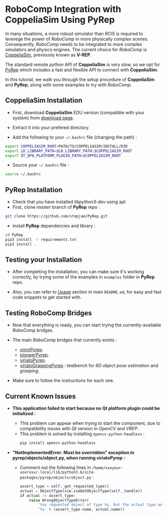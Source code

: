 # RoboComp Integration with CoppeliaSim Using PyRep

In many situations, a more robust simulator than _RCIS_ is required to leverege the power of _RoboComp_ in more physically complex scenes.
Consequently, _RoboComp_ needs to be integrated to more complex simulators and physics engines. The current choice for _RoboComp_ is [CoppeliaSim](https://www.coppeliarobotics.com/), previously known as __V-REP__. 

The standard remote _python_ API of __CoppeliaSim__ is very slow, so we opt for [PyRep](https://github.com/stepjam/PyRep) which includes a fast and flexible API to connect with __CoppeliaSim__.

In this tutorial, we walk you through the setup procedure of __CoppeliaSim__ and __PyRep__, along with some examples to try with _RoboComp_.

## CoppeliaSim Installation

-   First, download __CoppeliaSim__ EDU version (compatible with your system) from [download page](https://www.coppeliarobotics.com/downloads.html).

-   Extract it into your prefered directory.

-   Add the following to your `~/.bashrc` file (changing the path) :
```bash
export COPPELIASIM_ROOT=PATH/TO/COPPELIASIM/INSTALL/DIR
export LD_LIBRARY_PATH=$LD_LIBRARY_PATH:$COPPELIASIM_ROOT
export QT_QPA_PLATFORM_PLUGIN_PATH=$COPPELIASIM_ROOT
```

-   Source your `~/.bashrc` file :
```bash
source ~/.bashrc
```

## PyRep Installation

-   Check that you have installed *libpython3-dev* using apt
-   First, clone _master_ branch of __PyRep__ repo :
```bash
git clone https://github.com/stepjam/PyRep.git
```

-   Install __PyRep__ dependencies and library :
```bash
cd PyRep
pip3 install -r requirements.txt
pip3 install .
```

## Testing your Installation

-   After completing the installation, you can make sure it's working correctly, by trying some of the examples in `examples` folder in __PyRep__ repo.

-   Also, you can refer to [Usage](https://github.com/stepjam/PyRep#usage) section in main `README.md`, for easy and fast code snippets to get started with.

## Testing RoboComp Bridges

-   Now that everything is ready, you can start trying the currently-available _RoboComp_ bridges.

-   The main _RoboComp_ bridges that currently exists :
    -   [omniPyrep](https://github.com/robocomp/dsr-graph/tree/development/robots_pyrep/omniPyrep).
    -   [pioneerPyrep](https://github.com/robocomp/dsr-graph/tree/development/robots_pyrep/pioneerPyrep).
    -   [viriatoPyrep](https://github.com/robocomp/dsr-graph/tree/development/robots_pyrep/viriatoPyrep).
    -   [viriatoGraspingPyrep](https://github.com/robocomp/grasping/tree/master/components/viriatoGraspingPyrep) : testbench for _6D object pose estimation_ and _grasping_.

-   Make sure to follow the instructions for each one.

## Current Known Issues

-   __This application failed to start because no Qt platform plugin could be initialized :__
    -   This problem can appear when trying to start the component, due to compatibility issues with _Qt_ version in _OpenCV_ and _VREP_.
    -   This problem is solved by installing `opencv-python-headless` :
        ```bash
        pip install opencv-python-headless
        ```

-   __"NotImplementedError: Must be overridden" exception in pyrep/objects/object.py, when running viriatoPyrep :__
    -   Comment out the following lines in `/home/xxxyour-userxxx/.local/lib/python3.6/site-packages/pyrep/objects/object.py` :
        ```python
        assert_type = self._get_requested_type()
        actual = ObjectType(sim.simGetObjectType(self._handle))
        if actual != assert_type:
            raise WrongObjectTypeError(
                'You requested object of type %s, but the actual type was '
                '%s' % (assert_type.name, actual.name))
        ```
